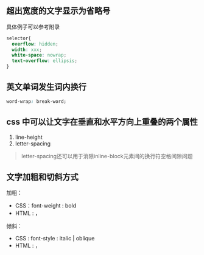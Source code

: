 ## 超出宽度的文字显示为省略号
具体例子可以参考附录
```css
selector{
  overflow: hidden;
  width: xxx;
  white-space: nowrap;
  text-overflow: ellipsis;  
}
```

## 英文单词发生词内换行
```css
word-wrap: break-word;
```

##  css 中可以让文字在垂直和水平方向上重叠的两个属性
1. line-height
2. letter-spacing

> letter-spacing还可以用于消除inline-block元素间的换行符空格间隙问题



## 文字加粗和切斜方式
加粗：
* CSS：font-weight : bold
* HTML : <b></b>，<strong></strong>

倾斜：
* CSS : font-style : italic | oblique
* HTML : <i></i> ，<em></em>